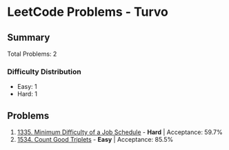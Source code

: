 # LeetCode Problems - Turvo

## Summary
Total Problems: 2

### Difficulty Distribution

- Easy: 1
- Hard: 1

## Problems

1. [1335. Minimum Difficulty of a Job Schedule](https://leetcode.com/problems/minimum-difficulty-of-a-job-schedule/) - **Hard** | Acceptance: 59.7%
2. [1534. Count Good Triplets](https://leetcode.com/problems/count-good-triplets/) - **Easy** | Acceptance: 85.5%
